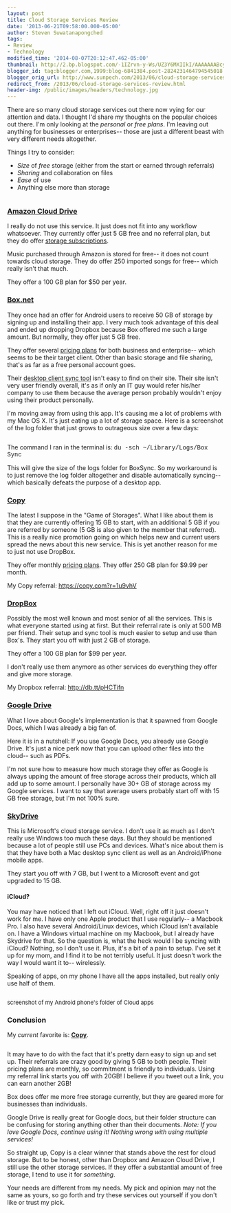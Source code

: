 ```yaml
---
layout: post
title: Cloud Storage Services Review
date: '2013-06-21T09:58:00.000-05:00'
author: Steven Suwatanapongched
tags:
- Review
- Technology
modified_time: '2014-08-07T20:12:47.462-05:00'
thumbnail: http://2.bp.blogspot.com/-1IZrvn-y-Ws/UZ3Y6MXIIkI/AAAAAAABcy0/x7NuMZG4hMo/s600/Cloud_Storage_Apps.jpg
blogger_id: tag:blogger.com,1999:blog-6841384.post-2824231464794545018
blogger_orig_url: http://www.sunpech.com/2013/06/cloud-storage-services-review.html
redirect_from: /2013/06/cloud-storage-services-review.html
header-img: /public/images/headers/technology.jpg
---
```


There are so many cloud storage services out there now vying for our attention and data. I thought I'd share my thoughts on the popular choices out there. I'm only looking at the <i>personal</i> or <i>free plans</i>. I'm leaving out anything for businesses or enterprises-- those are just a different beast with very different needs altogether.

Things I try to consider:

<ul>
  <li><i>Size</i> of <i>free</i> storage (either from the start or earned through referrals)</li>
  <li><i>Sharing</i> and collaboration on files</li>
  <li><i>Ease</i> of use</li>
  <li>Anything else more than storage</li>
</ul>

<img   border="0" src="http://2.bp.blogspot.com/-1IZrvn-y-Ws/UZ3Y6MXIIkI/AAAAAAABcy0/x7NuMZG4hMo/s400/Cloud_Storage_Apps.jpg" alt=""  />

### <a href="http://www.amazon.com/gp/feature.html?ie=UTF8&amp;docId=1000828861">Amazon Cloud Drive</a>

I really do not use this service. It just does not fit into any workflow whatsoever. They currently offer just 5 GB free and no referral plan, but they do offer <a href="https://www.amazon.com/clouddrive/manage">storage subscriptions</a>.

Music purchased through Amazon is stored for free-- it does not count towards cloud storage. They do offer 250 imported songs for free-- which really isn't that much.

They offer a 100 GB plan for $50 per year.

### <a href="http://www.box.net/">Box.net</a>

They once had an offer for Android users to receive 50 GB of storage by signing up and installing their app. I very much took advantage of this deal and ended up dropping Dropbox because Box offered me such a large amount. But normally, they offer just 5 GB free.

They offer several <a href="https://www.box.com/pricing/">pricing plans</a> for both business and enterprise-- which seems to be their target client. Other than basic storage and file sharing, that's as far as a free personal account goes.

Their <a href="https://www.box.com/settings/sync">desktop client sync tool</a> isn't easy to find on their site. Their site isn't very user friendly overall, it's as if only an IT guy would refer his/her company to use them because the average person probably wouldn't enjoy using their product personally.

I'm moving away from using this app. It's causing me a lot of problems with my Mac OS X. It's just eating up a lot of storage space. Here is a screenshot of the log folder that just grows to outrageous size over a few days:

<a href="http://4.bp.blogspot.com/-x73Kfbars_U/UcRn1pFpKDI/AAAAAAABeeA/SJfeRHqTkHs/s600/screenshot_BoxSync.jpg" alt="" ><img   border="0"  src="http://4.bp.blogspot.com/-x73Kfbars_U/UcRn1pFpKDI/AAAAAAABeeA/SJfeRHqTkHs/s400/screenshot_BoxSync.jpg" alt=""  /></a>

The command I ran in the terminal is:
<span style="font-family: Courier New, Courier, monospace;">du -sch ~/Library/Logs/Box Sync</span>

This will give the size of the logs folder for BoxSync. So my workaround is to just remove the log folder altogether and disable automatically syncing-- which basically defeats the purpose of a desktop app.

### <a href="https://copy.com/?r=1u9vhV">Copy</a>

The latest I suppose in the "Game of Storages". What I like about them is that they are currently offering 15 GB to start, with an additional 5 GB if you are referred by someone (5 GB is also given to the member that referred). This is a really nice promotion going on which helps new and current users spread the news about this new service. This is yet another reason for me to just not use DropBox.

They offer monthly <a href="https://www.copy.com/price/">pricing plans</a>. They offer 250 GB plan for $9.99 per month.

My Copy referral: <a href="https://copy.com/?r=1u9vhV">https://copy.com?r=1u9vhV</a>

### <a href="http://db.tt/pHCTifn">DropBox</a>

Possibly the most well known and most senior of all the services. This is what everyone started using at first. But their referral rate is only at 500 MB per friend. Their setup and sync tool is much easier to setup and use than Box's. They start you off with just 2 GB of storage.

They offer a 100 GB plan for $99 per year.

I don't really use them anymore as other services do everything they offer and give more storage.

My Dropbox referral: <a href="http://db.tt/pHCTifn">http://db.tt/pHCTifn</a>

### <a href="http://drive.google.com/">Google Drive</a>

What I love about Google's implementation is that it spawned from Google Docs, which I was already a big fan of.

Here it is in a nutshell: If you use Google Docs, you already use Google Drive. It's just a nice perk now that you can upload other files into the cloud-- such as PDFs.

I'm not sure how to measure how much storage they offer as Google is always upping the amount of free storage across their products, which all add up to some amount. I personally have 30+ GB of storage across my Google services. I want to say that average users probably start off with 15 GB free storage, but I'm not 100% sure.

### <a href="http://windows.microsoft.com/en-us/skydrive/download">SkyDrive</a>

This is Microsoft's cloud storage service. I don't use it as much as I don't really use Windows too much these days. But they should be mentioned because a lot of people still use PCs and devices. What's nice about them is that they have both a Mac desktop sync client as well as an Android/iPhone mobile apps.

They start you off with 7 GB, but I went to a Microsoft event and got upgraded to 15 GB.

<h4>iCloud?</h4>

You may have noticed that I left out iCloud. Well, right off it just doesn't work for me. I have only one Apple product that I use regularly-- a Macbook Pro. I also have several Android/Linux devices, which iCloud isn't available on. I have a Windows virtual machine on my Macbook, but I already have Skydrive for that. So the question is, what the heck would I be syncing with iCloud? Nothing, so I don't use it. Plus, it's a bit of a pain to setup. I've set it up for my mom, and I find it to be not terribly useful. It just doesn't work the way I would want it to-- wirelessly.


Speaking of apps, on my phone I have all the apps installed, but really only use half of them.

<img   border="0"  src="http://3.bp.blogspot.com/-eJbpX9PkakE/UZ3ZHGiXnMI/AAAAAAABcy8/xxPbQHRaExI/s400/Screenshot_2013-05-23-01-41-16.png" alt="" />

<span style="font-size: small;">screenshot of my Android phone's folder of Cloud apps</span>

### Conclusion

My <i>current</i> favorite is: <a href="https://copy.com/?r=1u9vhV"><b>Copy</b></a>.

<img   border="0" src="http://2.bp.blogspot.com/-I3qZdkEuruM/UZ30KiXSmTI/AAAAAAABczc/wC0HXl1J91g/s200/cb555b2b988984a493d0398b74220248.png" alt="" />

It may have to do with the fact that it's pretty darn easy to sign up and set up. Their referrals are crazy good by giving 5 GB to both people. Their pricing plans are monthly, so commitment is friendly to individuals. Using my referral link starts you off with 20GB! I believe if you tweet out a link, you can earn another 2GB!

Box does offer me more free storage currently, but they are geared more for businesses than individuals.

Google Drive is really great for Google docs, but their folder structure can be confusing for storing anything other than their documents. <i>Note: If you love Google Docs, continue using it! Nothing wrong with using multiple services!</i>

So straight up, Copy is a clear winner that stands above the rest for cloud storage. But to be honest, other than Dropbox and Amazon Cloud Drive, I still use the other storage services. If they offer a substantial amount of free storage, I tend to use it for <i>something</i>.

Your needs are different from my needs. My pick and opinion may not the same as yours, so go forth and try these services out yourself if you don't like or trust my pick.
